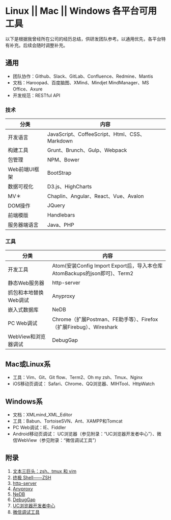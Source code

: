 Linux || Mac || Windows 各平台可用工具
=========================

以下是根据我曾经所在公司的经历总结，供研发团队参考。以通用优先，各平台特有补充。后续会随时调整补充。

## 通用

- 团队协作：Github、Slack、GitLab、Confluence、Redmine、Mantis
- 文档：Haroopad、百度脑图、XMind、Mindjet MindManager、MS Office、Axure
- 开发规范：RESTful API

### 技术

| 分类 | 内容 |
|--------|--------|
| 开发语言 | JavaScript、CoffeeScript、Html、CSS、Markdown |
| 构建工具 | Grunt、Brunch、Gulp、Webpack |
| 包管理 | NPM、Bower |
| Web前端UI框架 | BootStrap |
| 数据可视化 | D3.js、HighCharts |
| MV＊ | Chaplin、Angular、React、Vue、Avalon |
| DOM操作 | JQuery |
| 前端模版 |Handlebars |
| 服务器端语言 | Java、PHP |

### 工具

| 分类 | 内容 |
|--------|--------|
| 开发工具 | Atom(安装Config Import Export后，导入本仓库AtomBackups的json即可)、Term2 |
| 静态Web服务器 | http-server |
| 抓包和本地替换Web调试 | Anyproxy |
| 嵌入式数据库 | NeDB |
| PC Web调试 | Chrome（扩展Postman、FE助手等）、Firefox（扩展Firebug）、Wireshark |
| WebView和浏览器调试 | DebugGap |

## Mac或Linux系

- 工具：Vim、Git、Git flow、Term2、Oh my zsh、Tmux、Nginx
- iOS移动页调试： Safari、Chrome、QQ浏览器、MIHTool、HttpWatch

## Windows系

- 文档：XMLmind_XML_Editor
- 工具：Babun、TortoiseSVN、Ant、XAMPP和Tomcat
- PC Web调试：IE、Fiddler
- Android移动页调试： UC浏览器（参见附录：“UC浏览器开发者中心”）、微信WebView（参见附录：“微信调试工具”）

## 附录

 1. [文本三巨头：zsh、tmux 和 vim](http://blog.jobbole.com/86571/)
 2. [终极 Shell——ZSH](http://zhuanlan.zhihu.com/mactalk/19556676)
 3. [http-server](https://github.com/indexzero/http-server)
 5. [Anyproxy](https://github.com/alibaba/anyproxy)
 6. [NeDB](https://github.com/louischatriot/nedb)
 7. [DebugGap](http://www.debuggap.com/)
 8. [UC浏览器开发者中心](http://www.uc.cn/business/developer/)
 9. [微信调试工具](http://blog.qqbrowser.cc/)


